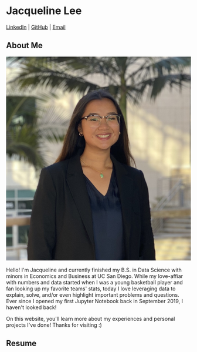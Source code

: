 # Jacqueline Lee

[LinkedIn](https://www.linkedin.com/in/jacqueline-kc-lee/)  |  [GitHub](https://github.com/jacquelinekclee)  |  [Email](mailto:jacquelinekclee@yahoo.com)

## About Me

![headshot](/assets/images/tcg_headshot.jpg)

Hello! I'm Jacqueline and currently finished my B.S. in Data Science with minors in Economics and Business at UC San Diego. While my love-affiar with numbers and data started when I was a young basketball player and fan looking up my favorite teams' stats, today I love leveraging data to explain, solve, and/or even highlight important problems and questions. Ever since I opened my first Jupyter Notebook back in September 2019, I haven't looked back!

On this website, you'll learn more about my experiences and personal projects I've done! Thanks for visiting :)

## Resume

